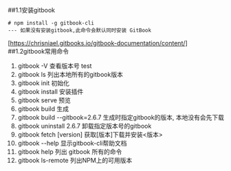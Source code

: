 ##1.1安装gitbook
````
# npm install -g gitbook-cli
--- 如果没有安装gitbook,此命令会默认同时安装 GitBook
````
[https://chrisniael.gitbooks.io/gitbook-documentation/content/]
##1.2gitbook常用命令
1. gitbook -V 查看版本号 test
2. gitbook ls 列出本地所有的gitbook版本
3. gitbook init 初始化
4. gitbook install 安装插件
5. gitbook serve 预览
6. gitbook build 生成
7. gitbook build --gitbook=2.6.7 生成时指定gitbook的版本, 本地没有会先下载
8. gitbook uninstall 2.6.7 卸载指定版本号的gitbook
9. gitbook fetch [version] 获取[版本]下载并安装<版本>
10. gitbook --help 显示gitbook-cli帮助文档
11. gitbook help 列出 gitbook 所有的命令
12. gitbook ls-remote 列出NPM上的可用版本

